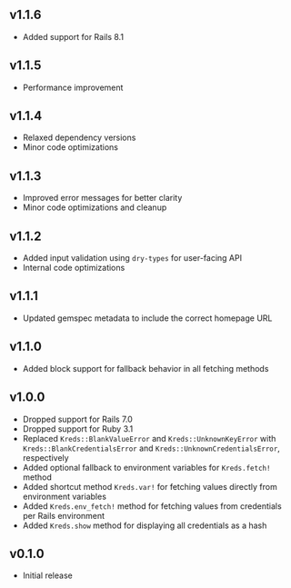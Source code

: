 ## v1.1.6

- Added support for Rails 8.1

## v1.1.5

- Performance improvement

## v1.1.4

- Relaxed dependency versions
- Minor code optimizations

## v1.1.3

- Improved error messages for better clarity
- Minor code optimizations and cleanup

## v1.1.2

- Added input validation using `dry-types` for user-facing API
- Internal code optimizations

## v1.1.1

- Updated gemspec metadata to include the correct homepage URL

## v1.1.0

- Added block support for fallback behavior in all fetching methods

## v1.0.0

- Dropped support for Rails 7.0
- Dropped support for Ruby 3.1
- Replaced `Kreds::BlankValueError` and `Kreds::UnknownKeyError` with `Kreds::BlankCredentialsError` and `Kreds::UnknownCredentialsError`, respectively
- Added optional fallback to environment variables for `Kreds.fetch!` method
- Added shortcut method `Kreds.var!` for fetching values directly from environment variables
- Added `Kreds.env_fetch!` method for fetching values from credentials per Rails environment
- Added `Kreds.show` method for displaying all credentials as a hash

## v0.1.0

- Initial release
